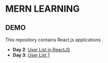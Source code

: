 # MERN LEARNING 

## DEMO

This repository contains React.js applications  .

- **Day 2**: [User List in ReactJS](https://user-list-in-reactjs.netlify.app/)
- **Day 3**: [User List 1](https://user-list1.netlify.app/)

